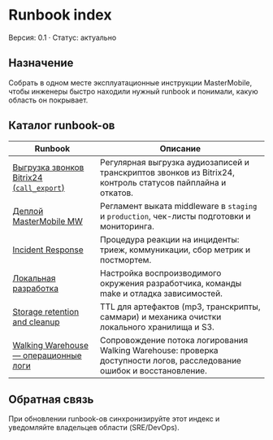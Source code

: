 # Runbook index

Версия: 0.1 · Статус: актуально

## Назначение
Собрать в одном месте эксплуатационные инструкции MasterMobile, чтобы инженеры быстро находили нужный runbook и понимали, какую область он покрывает.

## Каталог runbook-ов

| Runbook | Описание |
| --- | --- |
| [Выгрузка звонков Bitrix24 (`call_export`)](./call_export.md) | Регулярная выгрузка аудиозаписей и транскриптов звонков из Bitrix24, контроль статусов пайплайна и откатов. |
| [Деплой MasterMobile MW](./deploy.md) | Регламент выката middleware в `staging` и `production`, чек-листы подготовки и мониторинга. |
| [Incident Response](./incidents.md) | Процедура реакции на инциденты: триеж, коммуникации, сбор метрик и постмортем. |
| [Локальная разработка](./local_dev.md) | Настройка воспроизводимого окружения разработчика, команды make и отладка зависимостей. |
| [Storage retention and cleanup](./storage_retention.md) | TTL для артефактов (mp3, транскрипты, саммари) и механика очистки локального хранилища и S3. |
| [Walking Warehouse — операционные логи](./ww.md) | Сопровождение потока логирования Walking Warehouse: проверка доступности логов, расследование ошибок и восстановление. |

## Обратная связь
При обновлении runbook-ов синхронизируйте этот индекс и уведомляйте владельцев области (SRE/DevOps).
